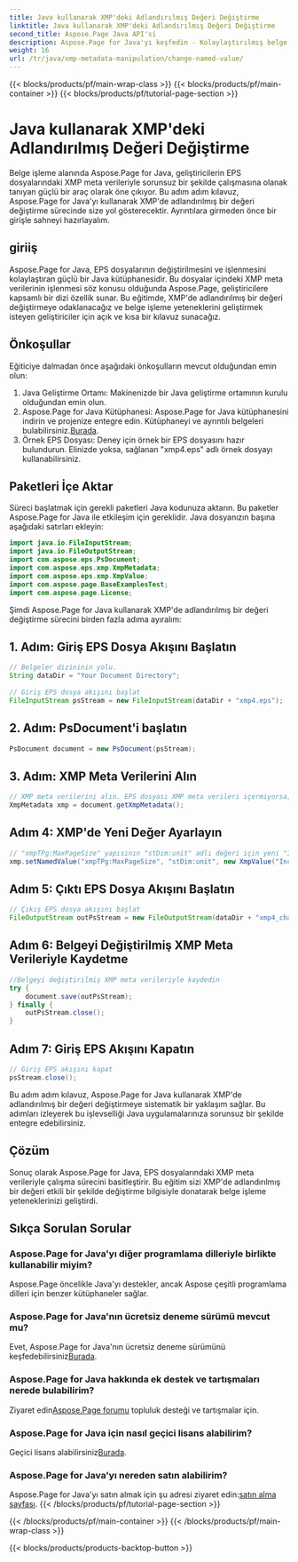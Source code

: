 ```yaml
---
title: Java kullanarak XMP'deki Adlandırılmış Değeri Değiştirme
linktitle: Java kullanarak XMP'deki Adlandırılmış Değeri Değiştirme
second_title: Aspose.Page Java API'si
description: Aspose.Page for Java'yı keşfedin - Kolaylaştırılmış belge işleme için adım adım kılavuzumuzla EPS dosyalarındaki XMP meta verilerini zahmetsizce değiştirin.
weight: 16
url: /tr/java/xmp-metadata-manipulation/change-named-value/
---
```


{{< blocks/products/pf/main-wrap-class >}}
{{< blocks/products/pf/main-container >}}
{{< blocks/products/pf/tutorial-page-section >}}

# Java kullanarak XMP'deki Adlandırılmış Değeri Değiştirme

Belge işleme alanında Aspose.Page for Java, geliştiricilerin EPS dosyalarındaki XMP meta verileriyle sorunsuz bir şekilde çalışmasına olanak tanıyan güçlü bir araç olarak öne çıkıyor. Bu adım adım kılavuz, Aspose.Page for Java'yı kullanarak XMP'de adlandırılmış bir değeri değiştirme sürecinde size yol gösterecektir. Ayrıntılara girmeden önce bir girişle sahneyi hazırlayalım.
## giriiş
Aspose.Page for Java, EPS dosyalarının değiştirilmesini ve işlenmesini kolaylaştıran güçlü bir Java kütüphanesidir. Bu dosyalar içindeki XMP meta verilerinin işlenmesi söz konusu olduğunda Aspose.Page, geliştiricilere kapsamlı bir dizi özellik sunar. Bu eğitimde, XMP'de adlandırılmış bir değeri değiştirmeye odaklanacağız ve belge işleme yeteneklerini geliştirmek isteyen geliştiriciler için açık ve kısa bir kılavuz sunacağız.
## Önkoşullar
Eğiticiye dalmadan önce aşağıdaki önkoşulların mevcut olduğundan emin olun:
1. Java Geliştirme Ortamı: Makinenizde bir Java geliştirme ortamının kurulu olduğundan emin olun.
2.  Aspose.Page for Java Kütüphanesi: Aspose.Page for Java kütüphanesini indirin ve projenize entegre edin. Kütüphaneyi ve ayrıntılı belgeleri bulabilirsiniz.[Burada](https://reference.aspose.com/page/java/).
3. Örnek EPS Dosyası: Deney için örnek bir EPS dosyasını hazır bulundurun. Elinizde yoksa, sağlanan "xmp4.eps" adlı örnek dosyayı kullanabilirsiniz.
## Paketleri İçe Aktar
Süreci başlatmak için gerekli paketleri Java kodunuza aktarın. Bu paketler Aspose.Page for Java ile etkileşim için gereklidir. Java dosyanızın başına aşağıdaki satırları ekleyin:
```java
import java.io.FileInputStream;
import java.io.FileOutputStream;
import com.aspose.eps.PsDocument;
import com.aspose.eps.xmp.XmpMetadata;
import com.aspose.eps.xmp.XmpValue;
import com.aspose.page.BaseExamplesTest;
import com.aspose.page.License;
```
Şimdi Aspose.Page for Java kullanarak XMP'de adlandırılmış bir değeri değiştirme sürecini birden fazla adıma ayıralım:
## 1. Adım: Giriş EPS Dosya Akışını Başlatın
```java
// Belgeler dizininin yolu.
String dataDir = "Your Document Directory";
        
// Giriş EPS dosya akışını başlat
FileInputStream psStream = new FileInputStream(dataDir + "xmp4.eps");
```
## 2. Adım: PsDocument'i başlatın
```java
PsDocument document = new PsDocument(psStream);
```
## 3. Adım: XMP Meta Verilerini Alın
```java
// XMP meta verilerini alın. EPS dosyası XMP meta verileri içermiyorsa, PS meta veri yorumlarından gelen değerlerle dolu yeni bir tane alırız (%%Creator, %%CreateDate, %%Title, vb.)
XmpMetadata xmp = document.getXmpMetadata();
```
## Adım 4: XMP'de Yeni Değer Ayarlayın
```java
// "xmpTPg:MaxPageSize" yapısının "stDim:unit" adlı değeri için yeni "İnç" dize değerini ayarlayın
xmp.setNamedValue("xmpTPg:MaxPageSize", "stDim:unit", new XmpValue("Inches"));
```
## Adım 5: Çıktı EPS Dosya Akışını Başlatın
```java
// Çıkış EPS dosya akışını başlat
FileOutputStream outPsStream = new FileOutputStream(dataDir + "xmp4_changed.eps");
```
## Adım 6: Belgeyi Değiştirilmiş XMP Meta Verileriyle Kaydetme
```java
//Belgeyi değiştirilmiş XMP meta verileriyle kaydedin
try {			
    document.save(outPsStream);
} finally {
    outPsStream.close();
}
```
## Adım 7: Giriş EPS Akışını Kapatın
```java
// Giriş EPS akışını kapat
psStream.close();
```
Bu adım adım kılavuz, Aspose.Page for Java kullanarak XMP'de adlandırılmış bir değeri değiştirmeye sistematik bir yaklaşım sağlar. Bu adımları izleyerek bu işlevselliği Java uygulamalarınıza sorunsuz bir şekilde entegre edebilirsiniz.
## Çözüm
Sonuç olarak Aspose.Page for Java, EPS dosyalarındaki XMP meta verileriyle çalışma sürecini basitleştirir. Bu eğitim sizi XMP'de adlandırılmış bir değeri etkili bir şekilde değiştirme bilgisiyle donatarak belge işleme yeteneklerinizi geliştirdi.
## Sıkça Sorulan Sorular
### Aspose.Page for Java'yı diğer programlama dilleriyle birlikte kullanabilir miyim?
Aspose.Page öncelikle Java'yı destekler, ancak Aspose çeşitli programlama dilleri için benzer kütüphaneler sağlar.
### Aspose.Page for Java'nın ücretsiz deneme sürümü mevcut mu?
 Evet, Aspose.Page for Java'nın ücretsiz deneme sürümünü keşfedebilirsiniz[Burada](https://releases.aspose.com/).
### Aspose.Page for Java hakkında ek destek ve tartışmaları nerede bulabilirim?
 Ziyaret edin[Aspose.Page forumu](https://forum.aspose.com/c/page/39) topluluk desteği ve tartışmalar için.
### Aspose.Page for Java için nasıl geçici lisans alabilirim?
 Geçici lisans alabilirsiniz[Burada](https://purchase.aspose.com/temporary-license/).
### Aspose.Page for Java'yı nereden satın alabilirim?
 Aspose.Page for Java'yı satın almak için şu adresi ziyaret edin:[satın alma sayfası](https://purchase.aspose.com/buy).
{{< /blocks/products/pf/tutorial-page-section >}}

{{< /blocks/products/pf/main-container >}}
{{< /blocks/products/pf/main-wrap-class >}}

{{< blocks/products/products-backtop-button >}}
